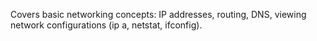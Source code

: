 Covers basic networking concepts: IP addresses, routing, DNS, viewing network configurations (ip a, netstat, ifconfig).